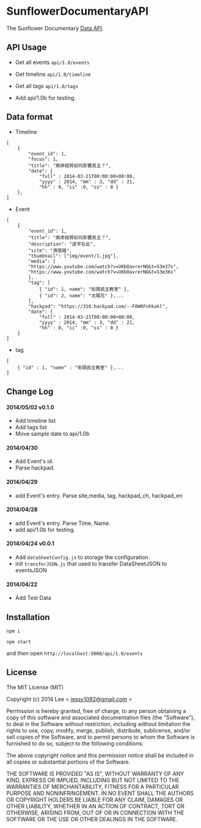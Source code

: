 SunflowerDocumentaryAPI
=============

The Sunflower Documentary [Data API](http://sunflower-documentary-api.herokuapp.com/api/1.0/events).

## API Usage

- Get all events `api/1.0/events`
- Get timeline `api/1.0/timeline`
- Get all tags `api/1.0/tags`

- Add api/1.0b for testing.

## Data format

- Timeline
```
[
    {
        "event_id": 1,
        "focus": 1,
        "title": "兩岸經貿如何影響民主？",
        "date": {
            "full" : 2014-03-21T00:00:00+08:00,
            "yyyy" : 2014, "mm" : 3, "dd" : 21,
            "hh" : 0, "ii" :0, "ss" : 0 }
    },
]
```

- Event
```
[
    {
        "event_id": 1,
        "title": "兩岸經貿如何影響民主？",
        "description": "逐字在此",
        "site": "濟南路",
        "thumbnail": ["img/event/1.jpg"],
        "media": [
        "https://www.youtube.com/watch?v=UKbOavrerNQ&t=53m37s",
        "https://www.youtube.com/watch?v=UKbOavrerNQ&t=53m36s"
        ],
        "tag": [
            { "id": 1, name": "街頭民主教室" },
            { "id": 2, name": "太陽花" },...
        ],
        "hackpad": "https://318.hackpad.com/--F0W0Fnhkakl",
        "date": {
            "full" : 2014-03-21T00:00:00+08:00,
            "yyyy" : 2014, "mm" : 3, "dd" : 21,
            "hh" : 0, "ii" :0, "ss" : 0 }
    }
]
```

- tag
```
[
    { "id" : 1, "name" : "街頭民主教室" },...
]
```

## Change Log

#### 2014/05/02 v0.1.0
- Add timeline list
- Add tags list
- Move sample date to api/1.0b

#### 2014/04/30
- Add Event's id.
- Parse hackpad.

#### 2014/04/29
- add Event's entry. Parse site,media, tag, hackpad_ch, hackpad_en

#### 2014/04/28
- add Event's entry. Parse Time, Name.
- add api/1.0b for testing.

#### 2014/04/24 v0.0.1
- Add `dataSheetConfig.js` to storage the configuration.
- init `transferJSON.js` that used to transfer DataSheetJSON to eventsJSON

#### 2014/04/22 
- Add Test Data

## Installation

`npm i`

`npm start`

and then open `http://localhost:5000/api/1.0/events`

## License

The MIT License (MIT)

Copyright (c) 2014 Lee  < jessy1092@gmail.com >

Permission is hereby granted, free of charge, to any person obtaining a copy of
this software and associated documentation files (the "Software"), to deal in
the Software without restriction, including without limitation the rights to
use, copy, modify, merge, publish, distribute, sublicense, and/or sell copies of
the Software, and to permit persons to whom the Software is furnished to do so,
subject to the following conditions:

The above copyright notice and this permission notice shall be included in all
copies or substantial portions of the Software.

THE SOFTWARE IS PROVIDED "AS IS", WITHOUT WARRANTY OF ANY KIND, EXPRESS OR
IMPLIED, INCLUDING BUT NOT LIMITED TO THE WARRANTIES OF MERCHANTABILITY, FITNESS
FOR A PARTICULAR PURPOSE AND NONINFRINGEMENT. IN NO EVENT SHALL THE AUTHORS OR
COPYRIGHT HOLDERS BE LIABLE FOR ANY CLAIM, DAMAGES OR OTHER LIABILITY, WHETHER
IN AN ACTION OF CONTRACT, TORT OR OTHERWISE, ARISING FROM, OUT OF OR IN
CONNECTION WITH THE SOFTWARE OR THE USE OR OTHER DEALINGS IN THE SOFTWARE.
